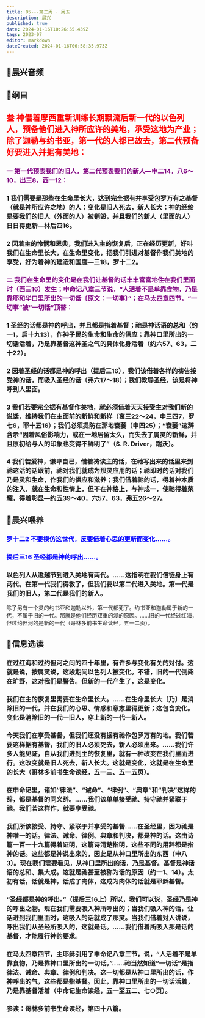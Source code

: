 ```yaml
---
title: 05---第二周 · 周五
description: 晨兴
published: true
date: 2024-01-16T10:26:55.439Z
tags: 2023-07
editor: markdown
dateCreated: 2024-01-16T06:58:35.973Z
---
```


## 🎵晨兴音频

## 📖纲目

## <font color=red>叁 神借着摩西重新训练长期飘流后新一代的以色列人，预备他们进入神所应许的美地，承受这地为产业；除了迦勒与约书亚，第一代的人都已故去，第二代预备好要进入并据有美地：</font>

### <font color=purple>一 第一代预表我们的旧人，第二代预表我们的新人—申二14，八6～10，出三8，西一12：</font>

### 1 我们需要是那些在生命里长大，达到完全据有并享受包罗万有之基督（就是神所应许之地）的人；变化是旧人死去，新人长大；神的经纶是要我们的旧人（外面的人）被销毁，并且我们的新人（里面的人）日日得更新—林后四16。

### 2 因着主的怜悯和恩典，我们进入主的恢复后，正在经历更新，好叫我们在生命里长大，在生命里变化，把我们引进对基督作我们美地的享受，好为着神的建造和国度—三18，罗十二2。

### <font color=purple>二 我们在生命里的变化是在我们让基督的话丰丰富富地住在我们里面时（西三16）发生；申命记八章三节说，“人活着不是单靠食物，乃是靠耶和华口里所出的一切话〔原文：一切事〕”；在马太四章四节，“一切事”被“一切话”顶替：</font>

### 1 圣经的话都是神的呼出，并且都是指着基督；祂是神话语的总和（约一1，启十九13），作神子民的生命和生命的供应；靠神口里所出的一切话活着，乃是靠基督这神圣之气的具体化身活着（约六57、63，二十22）。

### 2 因着圣经的话都是神的呼出（提后三16），我们该借着各样的祷告接受神的话，而吸入圣经的话（弗六17～18）；我们教导圣经，该是将神呼到人里面。

### 3 我们若要完全据有基督作美地，就必须借着天天接受主对我们新的说话，维持我们在主面前的新鲜和新样（哀三22～24，申三四7，罗七6，耶十五16）；我们必须提防在那地衰萎（申四25）；“衰萎”这辞含示“因着风俗影响力，或在一地居留太久，而失去了属灵的新鲜，并且原初给与人的印象也变得不鲜明了”（S. R. Driver，踹沃）。

### 4 我们若爱神，谦卑自己，借着祷读主的话，在祂写出来的话里来到祂这活的话跟前，祂对我们就成为那灵应用的话；祂即时的话对我们乃是灵和生命，作我们的供应和滋养；我们借着祂的话，得着神本质的注入，就在生命和性情上，但不在神格上，与神成一，使祂得着荣耀，得着彰显—约五39～40，六57、63，弗五26～27。

## 📖晨兴喂养

### <font color=blue>罗十二2    不要模仿这世代，反要借着心思的更新而变化……。</font>

### <font color=blue>提后三16    圣经都是神的呼出……。</font>

### 以色列人从逾越节到进入美地有两代。……这指明在我们信徒身上有两代。在第一代我们得救了，但我们要以第二代进入美地。第一代是我们的旧人，第二代是我们的新人。

除了另有一个灵的约书亚和迦勒以外，第一代都死了。约书亚和迦勒属于新的一代，不属于旧的一代。那就是他们经历双重的浸的原因。……旧的一代经过红海，但过约但河的是新的一代（哥林多前书生命读经，五一二页）。

## 📖信息选读

### 在过红海和过约但河之间的四十年里，有许多与变化有关的对付。这就是说，按属灵说，这段期间以色列人被变化。不错，旧的一代倒毙在旷野，这对我们是警告。但新的一代产生了，这是变化。

### 我们在主的恢复里需要在生命里长大。……在生命里长大〔乃〕是消除旧的一代，并在我们的心思、情感和意志里得更新；这包含变化。变化是消除旧的一代—旧人，穿上新的一代—新人。

### 今天我们在享受基督，但我们还没有据有祂作包罗万有的地。我们若要这样据有基督，我们的旧人必须死去，新人必须出来。……我们许多人能见证，自从我们进到主的恢复里，就有一种改变在我们里面进行。这改变就是旧人死去，新人长大。这就是变化，这就是在生命里的长大（哥林多前书生命读经，五一三、五一五页）。

### 在申命记里，诸如“律法”、“诫命”、“律例”、“典章”和“判决”这样的辞，都是基督的同义辞。……我们该单单接受祂、持守祂并紧联于祂。我们若这样作，就要享受祂。

### 我们所该接受、持守、紧联于并享受的基督……在圣经里，因为祂是神唯一的话。律法、诫命、律例、典章和判决，都是神的话。这由诗篇一百一十九篇得着证明，这篇诗清楚指明，这些不同的用辞都是指神的话。这些都是神说出来的，因此是从神口里所出的东西（申八3）。现在我们需要看见，从神口里所出的话，乃是基督。基督是神话语的总和、集大成。这就是祂甚至被称为话的原因（约一1、14）。太初有话，话就是神，话成了肉体，这成为肉体的话就是耶稣基督。

### “圣经都是神的呼出。”（提后三16上）所以，我们可以说，圣经乃是神的呼出之物。现在我们需要吸入神所呼出的；当我们吸入神的话，让话进到我们里面时，这吸入的话就成了那灵。当我们借着对人讲说，呼出我们从圣经所吸入的，这就是话。……我们借着所吸入那是话的基督，才能履行神的要求。

### 在马太四章四节，主耶稣引用了申命记八章三节，说，“人活着不是单靠食物，乃是靠神口里所出的一切话。”……祂当然知道“一切话”是指律法、诫命、典章、律例和判决。这一切都是从神口里所出的话，作神呼出的气，这些都是指基督。因此，靠神口里所出的一切话活着，乃是靠基督活着（申命记生命读经，五一至五二、七○页）。

### 参读：哥林多前书生命读经，第四十八篇。

<!-- Google tag (gtag.js) -->

<script async src="https://www.googletagmanager.com/gtag/js?id=G-1P8709Z16T"></script>

<script>


 window.dataLayer = window.dataLayer || [];

 function gtag(){dataLayer.push(arguments);}

 gtag('js', new Date());



 gtag('config', 'G-1P8709Z16T');

</script>